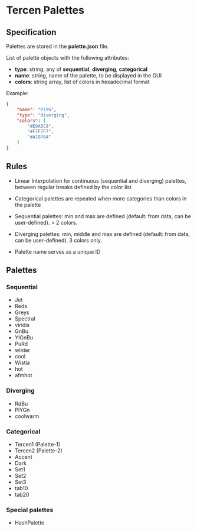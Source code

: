 # Tercen Palettes

## Specification

Palettes are stored in the __palette.json__ file.

List of palette objects with the following attributes:

* __type__: string, any of __sequential__, __diverging__, __categorical__
* __name__: string, name of the palette, to be displayed in the GUI
* __colors__: string array, list of colors in hexadecimal format

Example: 

```json
{
    "name": "PiYG",
    "type": "diverging",
    "colors": [
        "#E9A3C9",
        "#F7F7F7",
        "#A1D76A"
    ]
}
```

## Rules

* Linear Interpolation for continuous (sequential and diverging) palettes, between regular breaks defined by the color list

* Categorical palettes are repeated when more categories than colors in the palette

* Sequential palettes: min and max are defined (default: from data, can be user-defined). > 2 colors.

* Diverging palettes: min, middle and max are defined (default: from data, can be user-defined). 3 colors only.

* Palette name serves as a unique ID

## Palettes

### Sequential

* Jet
* Reds
* Greys
* Spectral
* viridis
* GnBu
* YlGnBu
* PuRd
* winter
* cool
* Wistia
* hot
* afmhot

### Diverging

* RdBu
* PiYGn
* coolwarm

### Categorical

* Tercen1 (Palette-1)
* Tercen2 (Palette-2)
* Accent
* Dark
* Set1
* Set2
* Set3
* tab10
* tab20

### Special palettes

* HashPalette
